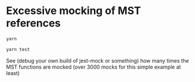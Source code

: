 # Excessive mocking of MST references

```sh
yarn

yarn test
```

See (debug your own build of jest-mock or something) how many times the MST functions are mocked (over 3000 mocks for this simple example at least)
